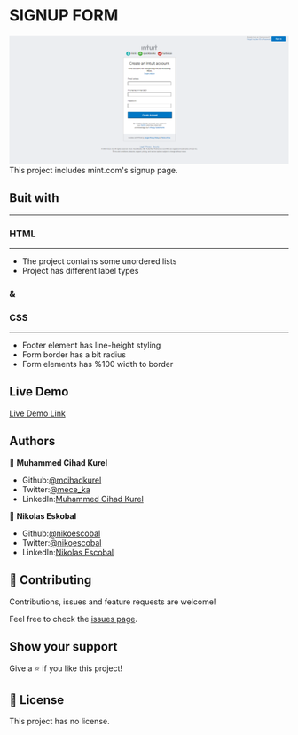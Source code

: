 # SIGNUP FORM
<img src="/signlast.png" alt="">
This project includes mint.com's signup page.

## Buit with
____________________________________________________
### HTML
____________________________________________________


- The project contains some unordered lists
- Project has different label types

### &
### CSS
____________________________________________________
 
 - Footer element has line-height styling
 - Form border has a bit radius
 - Form elements has %100 width to border
 

## Live Demo

[Live Demo Link](https://rawcdn.githack.com/mcihadkurel/Signup-form/05108efcfd6c6385ea6ae07e51025889947e5da6/index.html)



## Authors

👤 **Muhammed Cihad Kurel**

- Github:[@mcihadkurel](https://github.com/mcihadkurel)
- Twitter:[@mece_ka](https://twitter.com/mece_ka)
- LinkedIn:[Muhammed Cihad Kurel](https://www.linkedin.com/in/muhammed-cihad-8187581a8/)

👤 **Nikolas Eskobal**

- Github:[@nikoescobal](https://github.com/nikoescobal/Youtubeclone-muhammed-niko/commits?author=nikoescobal)
- Twitter:[@nikoescobal](https://twitter.com/nikoescobal)
- LinkedIn:[Nikolas Escobal](https://www.linkedin.com/in/nikolas-joseph-escobal/)

## 🤝 Contributing

Contributions, issues and feature requests are welcome!

Feel free to check the [issues page](issues/).

## Show your support

Give a ⭐️ if you like this project!


## 📝 License

This project has no license.

